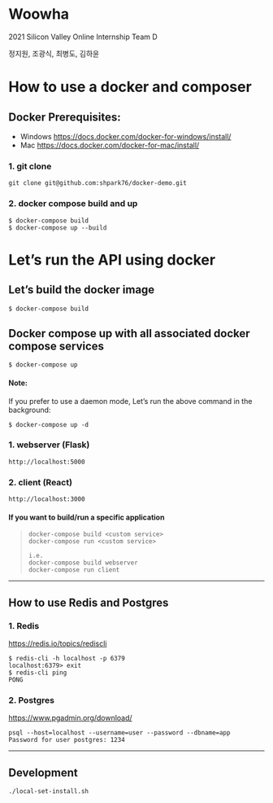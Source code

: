 # Woowha
2021 Silicon Valley Online Internship Team D

정지원, 조광식, 최병도, 김하윤

# How to use a docker and composer
## Docker Prerequisites:
- Windows
https://docs.docker.com/docker-for-windows/install/
- Mac
https://docs.docker.com/docker-for-mac/install/


### 1. git clone
```
git clone git@github.com:shpark76/docker-demo.git
```

### 2. docker compose build and up 
```
$ docker-compose build
$ docker-compose up --build
```

# Let’s run the API using docker
## Let’s build the docker image
```
$ docker-compose build
```

## Docker compose up with all associated docker compose services
```
$ docker-compose up
```
#### Note:
If you prefer to use a daemon mode, Let’s run the above command in the background:
```
$ docker-compose up -d
```

### 1. webserver (Flask)
```
http://localhost:5000
```

### 2. client (React)
```
http://localhost:3000
```  


#### If you want to build/run a specific application
> ```
> docker-compose build <custom service>
> docker-compose run <custom service>
> 
> i.e. 
> docker-compose build webserver
> docker-compose run client
> ```

---
## How to use Redis and Postgres
### 1. Redis
https://redis.io/topics/rediscli
```
$ redis-cli -h localhost -p 6379
localhost:6379> exit
$ redis-cli ping
PONG
```

### 2. Postgres
https://www.pgadmin.org/download/
```
psql --host=localhost --username=user --password --dbname=app
Password for user postgres: 1234
```
---

## Development
```shell
./local-set-install.sh
```